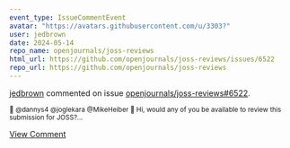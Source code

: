 ```yaml
---
event_type: IssueCommentEvent
avatar: "https://avatars.githubusercontent.com/u/3303?"
user: jedbrown
date: 2024-05-14
repo_name: openjournals/joss-reviews
html_url: https://github.com/openjournals/joss-reviews/issues/6522
repo_url: https://github.com/openjournals/joss-reviews
---
```


<a href='https://github.com/jedbrown' target='_blank'>jedbrown</a> commented on issue <a href='https://github.com/openjournals/joss-reviews/issues/6522' target='_blank'>openjournals/joss-reviews#6522</a>.

<small>:wave: @dannys4 @joglekara @MikeHeiber :wave: Hi, would any of you be available to review this submission for JOSS?...</small>

<a href='https://github.com/openjournals/joss-reviews/issues/6522' target='_blank'>View Comment</a>